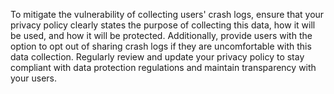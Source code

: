 To mitigate the vulnerability of collecting users' crash logs, ensure that your privacy policy clearly states the purpose of collecting this data, how it will be used, and how it will be protected. Additionally, provide users with the option to opt out of sharing crash logs if they are uncomfortable with this data collection. Regularly review and update your privacy policy to stay compliant with data protection regulations and maintain transparency with your users.